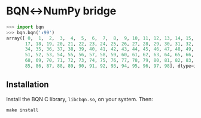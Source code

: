 # BQN↔NumPy bridge

```python
>>> import bqn
>>> bqn.bqn('↕99')
array([ 0,  1,  2,  3,  4,  5,  6,  7,  8,  9, 10, 11, 12, 13, 14, 15, 16,
       17, 18, 19, 20, 21, 22, 23, 24, 25, 26, 27, 28, 29, 30, 31, 32, 33,
       34, 35, 36, 37, 38, 39, 40, 41, 42, 43, 44, 45, 46, 47, 48, 49, 50,
       51, 52, 53, 54, 55, 56, 57, 58, 59, 60, 61, 62, 63, 64, 65, 66, 67,
       68, 69, 70, 71, 72, 73, 74, 75, 76, 77, 78, 79, 80, 81, 82, 83, 84,
       85, 86, 87, 88, 89, 90, 91, 92, 93, 94, 95, 96, 97, 98], dtype=int8)
```

## Installation

Install the BQN C library, `libcbqn.so`, on your system. Then:

```
make install
```
